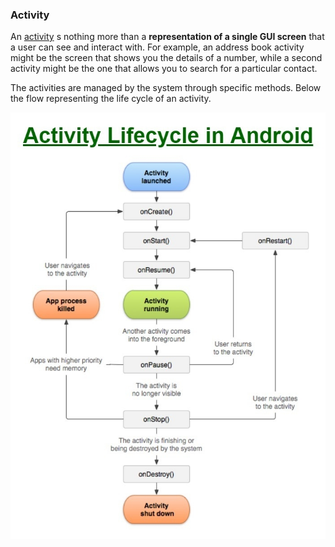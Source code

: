 ### Activity
An [activity](https://developer.android.com/reference/android/app/Activity)  s nothing more than a **representation of a single GUI screen** that a user can see and interact with. For example, an address book activity might be the screen that shows you the details of a number, while a second activity might be the one that allows you to search for a particular contact.

The activities are managed by the system through specific methods. Below the flow representing the life cycle of an activity.

![|450](../../zzz_res/attachments/activities.png)
